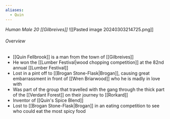 ```yaml
---
aliases:
  - Quin
---
```

*Human Male 20 [[Gilbreives]]*
![[Pasted image 20240303214725.png]]
###### Overview
- [[Quin Fellbrook]] is a man from the town of [[Gilbreives]]
- He won the [[Lumber Festival|wood chopping competition]] at the 82nd annual [[Lumber Festival]]
- Lost in a pint off to [[Brogan Stone-Flask|Brogan]], causing great embarrassment in front of [[Wren Briarwood]] who he is madly in love with
- Was part of the group that travelled with the gang through the thick part of the [[Verdant Forest]] on their journey to [[Rorkard]]
- Inventor of [[Quin's Spice Blend]]
- Lost to [[Brogan Stone-Flask|Brogan]] in an eating competition to see who could eat the most spicy food
